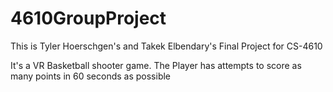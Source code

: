 # 4610GroupProject

This is Tyler Hoerschgen's and Takek Elbendary's Final Project for CS-4610

It's a VR Basketball shooter game. The Player has attempts to score as many points in 60 seconds as possible
